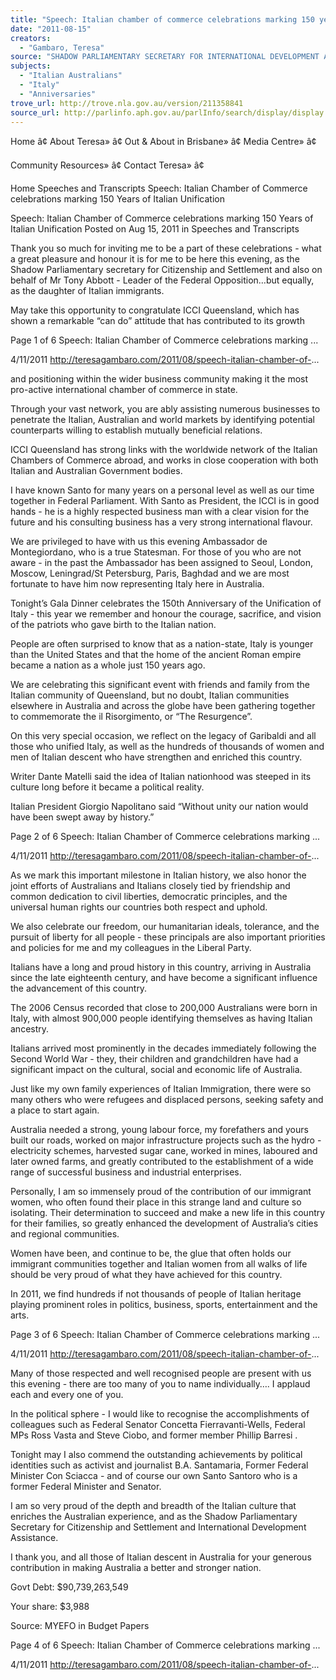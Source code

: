 ```yaml
---
title: "Speech: Italian chamber of commerce celebrations marking 150 years of Italian unification"
date: "2011-08-15"
creators:
  - "Gambaro, Teresa"
source: "SHADOW PARLIAMENTARY SECRETARY FOR INTERNATIONAL DEVELOPMENT ASSISTANCE"
subjects:
  - "Italian Australians"
  - "Italy"
  - "Anniversaries"
trove_url: http://trove.nla.gov.au/version/211358841
source_url: http://parlinfo.aph.gov.au/parlInfo/search/display/display.w3p;query=Id%3A%22media/pressrel/1202354%22
---
```


 Home â¢ About Teresa» â¢ Out & About in Brisbane» â¢ Media Centre» â¢

 Community Resources» â¢ Contact Teresa» â¢

 Home Speeches and Transcripts Speech: Italian Chamber of Commerce celebrations marking 150 Years of Italian Unification 

 Speech: Italian Chamber of  Commerce celebrations marking  150 Years of Italian Unification Posted on Aug 15, 2011 in Speeches and Transcripts 

 Thank you so much for inviting me to be a part of these celebrations - what a great pleasure and honour it is for me to be here this evening, as the Shadow Parliamentary secretary for Citizenship and  Settlement and also on behalf of Mr Tony Abbott - Leader of the Federal  Opposition…but equally, as the daughter of Italian immigrants.

 May take this opportunity to congratulate ICCI Queensland, which has  shown a remarkable “can do” attitude that has contributed to its growth 

 Page 1 of 6 Speech: Italian Chamber of Commerce celebrations marking ...

 4/11/2011 http://teresagambaro.com/2011/08/speech-italian-chamber-of-...

 and positioning within the wider business community making it the most  pro-active international chamber of commerce in state.

 Through your vast network, you are ably assisting numerous businesses  to penetrate the Italian, Australian and world markets by identifying  potential counterparts willing to establish mutually beneficial relations.

 ICCI Queensland has strong links with the worldwide network of the  Italian Chambers of Commerce abroad, and works in close cooperation  with both Italian and Australian Government bodies.

 I have known Santo for many years on a personal level as well as our  time together in Federal Parliament. With Santo as President, the ICCI is  in good hands - he is a highly respected business man with a clear vision  for the future and his consulting business has a very strong international  flavour.

 We are privileged to have with us this evening Ambassador de  Montegiordano, who is a true Statesman. For those of you who are not  aware - in the past the Ambassador has been assigned to Seoul, London,  Moscow, Leningrad/St Petersburg, Paris, Baghdad and we are most  fortunate to have him now representing Italy here in Australia.

 Tonight’s Gala Dinner celebrates the 150th Anniversary of the  Unification of Italy - this year we remember and honour the courage,  sacrifice, and vision of the patriots who gave birth to the Italian nation.

 People are often surprised to know that as a nation-state, Italy is younger  than the United States and that the home of the ancient Roman empire  became a nation as a whole just 150 years ago.

 We are celebrating this significant event with friends and family from the  Italian community of Queensland, but no doubt, Italian communities  elsewhere in Australia and across the globe have been gathering together  to commemorate the il Risorgimento, or “The Resurgence”.

 On this very special occasion, we reflect on the legacy of Garibaldi and  all those who unified Italy, as well as the hundreds of thousands of  women and men of Italian descent who have strengthen and enriched this  country.

 Writer Dante Matelli said the idea of Italian nationhood was steeped in its  culture long before it became a political reality.

 Italian President Giorgio Napolitano said “Without unity our nation  would have been swept away by history.”

 Page 2 of 6 Speech: Italian Chamber of Commerce celebrations marking ...

 4/11/2011 http://teresagambaro.com/2011/08/speech-italian-chamber-of-...

 As we mark this important milestone in Italian history, we also honor the  joint efforts of Australians and Italians closely tied by friendship and  common dedication to civil liberties, democratic principles, and the  universal human rights our countries both respect and uphold.

 We also celebrate our freedom, our humanitarian ideals, tolerance, and  the pursuit of liberty for all people - these principals are also important  priorities and policies for me and my colleagues in the Liberal Party.

 Italians have a long and proud history in this country, arriving in  Australia since the late eighteenth century, and have become a significant  influence the advancement of this country.

 The 2006 Census recorded that close to 200,000 Australians were born in  Italy, with almost 900,000 people identifying themselves as having Italian  ancestry.

 Italians arrived most prominently in the decades immediately following  the Second World War - they, their children and grandchildren have had  a significant impact on the cultural, social and economic life of Australia.

 Just like my own family experiences of Italian Immigration, there were so  many others who were refugees and displaced persons, seeking safety and  a place to start again.

 Australia needed a strong, young labour force, my forefathers and yours  built our roads, worked on major infrastructure projects such as the hydro -electricity schemes, harvested sugar cane, worked in mines, laboured and  later owned farms, and greatly contributed to the establishment of a wide  range of successful business and industrial enterprises.

 Personally, I am so immensely proud of the contribution of our immigrant  women, who often found their place in this strange land and culture so  isolating. Their determination to succeed and make a new life in this  country for their families, so greatly enhanced the development of  Australia’s cities and regional communities.

 Women have been, and continue to be, the glue that often holds our  immigrant communities together and Italian women from all walks of life  should be very proud of what they have achieved for this country.

 In 2011, we find hundreds if not thousands of people of Italian heritage  playing prominent roles in politics, business, sports, entertainment and  the arts.

 Page 3 of 6 Speech: Italian Chamber of Commerce celebrations marking ...

 4/11/2011 http://teresagambaro.com/2011/08/speech-italian-chamber-of-...

 Many of those respected and well recognised people are present with us  this evening - there are too many of you to name individually…. I  applaud each and every one of you.

 In the political sphere - I would like to recognise the accomplishments of  colleagues such as Federal Senator Concetta Fierravanti-Wells, Federal  MPs Ross Vasta and Steve Ciobo, and former member Phillip Barresi .

 Tonight may I also commend the outstanding achievements by political  identities such as activist and journalist B.A. Santamaria, Former Federal  Minister Con Sciacca - and of course our own Santo Santoro who is a  former Federal Minister and Senator.

 I am so very proud of the depth and breadth of the Italian culture that  enriches the Australian experience, and as the Shadow Parliamentary  Secretary for Citizenship and Settlement and International Development  Assistance.

 I thank you, and all those of Italian descent in Australia for your generous  contribution in making Australia a better and stronger nation.

 Govt Debt: $90,739,263,549

 Your share: $3,988

 Source: MYEFO in Budget Papers

 Page 4 of 6 Speech: Italian Chamber of Commerce celebrations marking ...

 4/11/2011 http://teresagambaro.com/2011/08/speech-italian-chamber-of-...

